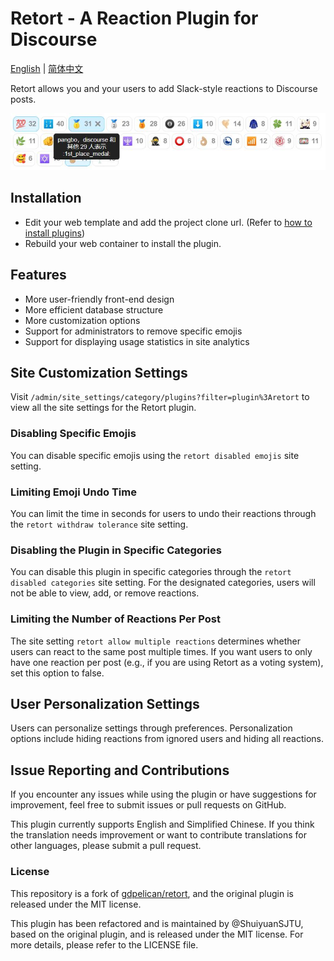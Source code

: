 # Retort - A Reaction Plugin for Discourse

[English](README.md) | [简体中文](README_zh.md)

Retort allows you and your users to add Slack-style reactions to Discourse posts.

![Retort](screenshots/retort.jpg)

## Installation

- Edit your web template and add the project clone url. (Refer to [how to install plugins](https://meta.discourse.org/t/install-plugins-on-a-self-hosted-site/19157))
- Rebuild your web container to install the plugin.

## Features

* More user-friendly front-end design
* More efficient database structure
* More customization options
* Support for administrators to remove specific emojis
* Support for displaying usage statistics in site analytics

## Site Customization Settings

Visit `/admin/site_settings/category/plugins?filter=plugin%3Aretort` to view all the site settings for the Retort plugin.

### Disabling Specific Emojis

You can disable specific emojis using the `retort disabled emojis` site setting.

### Limiting Emoji Undo Time

You can limit the time in seconds for users to undo their reactions through the `retort withdraw tolerance` site setting.

### Disabling the Plugin in Specific Categories

You can disable this plugin in specific categories through the `retort disabled categories` site setting. For the designated categories, users will not be able to view, add, or remove reactions.

### Limiting the Number of Reactions Per Post

The site setting `retort allow multiple reactions` determines whether users can react to the same post multiple times. If you want users to only have one reaction per post (e.g., if you are using Retort as a voting system), set this option to false.

## User Personalization Settings

Users can personalize settings through preferences. Personalization options include hiding reactions from ignored users and hiding all reactions.

## Issue Reporting and Contributions

If you encounter any issues while using the plugin or have suggestions for improvement, feel free to submit issues or pull requests on GitHub.

This plugin currently supports English and Simplified Chinese. If you think the translation needs improvement or want to contribute translations for other languages, please submit a pull request.

### License

This repository is a fork of [gdpelican/retort](https://github.com/gdpelican/retort), and the original plugin is released under the MIT license.

This plugin has been refactored and is maintained by @ShuiyuanSJTU, based on the original plugin, and is released under the MIT license. For more details, please refer to the LICENSE file.